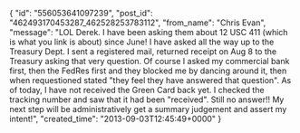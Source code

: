  {
   "id": "556053641097239",
   "post_id": "462493170453287_462528253783112",
   "from_name": "Chris Evan",
   "message": "LOL Derek.  I have been asking them about 12 USC 411 (which is what you link is about) since June!  I have asked all the way up to the Treasury Dept.  I sent a registered mail, returned receipt on Aug 8 to the Treasury asking that very question.  Of course I asked my commercial bank first, then the FedRes first and they blocked me by dancing around it, then when requestioned stated \"they feel they have answered that question\".  As of today, I have not received the Green Card back yet.  I checked the tracking number and saw that it had been \"received\".  Still no answer!!  My next step will be administratively get a summary judgement and assert my intent!",
   "created_time": "2013-09-03T12:45:49+0000"
 }
